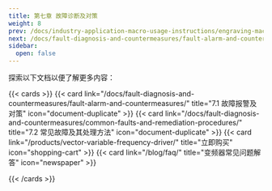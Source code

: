 ```yaml
---
title: 第七章 故障诊断及对策
weight: 8
prev: /docs/industry-application-macro-usage-instructions/engraving-machine-macro-settings/
next: /docs/fault-diagnosis-and-countermeasures/fault-alarm-and-countermeasures/
sidebar:
  open: false
---
```


探索以下文档以便了解更多内容：

<!--more-->

{{< cards >}}
  {{< card link="/docs/fault-diagnosis-and-countermeasures/fault-alarm-and-countermeasures/" title="7.1 故障报警及对策" icon="document-duplicate" >}}
  {{< card link="/docs/fault-diagnosis-and-countermeasures/common-faults-and-remediation-procedures/" title="7.2 常见故障及其处理方法" icon="document-duplicate" >}}
 {{< card link="/products/vector-variable-frequency-driver/" title="立即购买" icon="shopping-cart" >}}
  {{< card link="/blog/faq/" title="变频器常见问题解答" icon="newspaper" >}}

{{< /cards >}}
